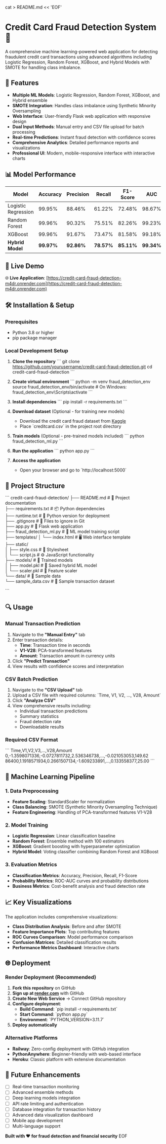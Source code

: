 cat > README.md << 'EOF'
# Credit Card Fraud Detection System 🚀

A comprehensive machine learning-powered web application for detecting fraudulent credit card transactions using advanced algorithms including Logistic Regression, Random Forest, XGBoost, and Hybrid Models with SMOTE for handling class imbalance.

## 🌟 Features

- **Multiple ML Models**: Logistic Regression, Random Forest, XGBoost, and Hybrid ensemble
- **SMOTE Integration**: Handles class imbalance using Synthetic Minority Oversampling
- **Web Interface**: User-friendly Flask web application with responsive design
- **Dual Input Methods**: Manual entry and CSV file upload for batch processing
- **Real-time Predictions**: Instant fraud detection with confidence scores
- **Comprehensive Analytics**: Detailed performance reports and visualizations
- **Professional UI**: Modern, mobile-responsive interface with interactive charts

## 📊 Model Performance

| Model | Accuracy | Precision | Recall | F1-Score | AUC |
|-------|----------|-----------|--------|----------|-----|
| Logistic Regression | 99.95% | 88.46% | 61.22% | 72.48% | 98.67% |
| Random Forest | 99.96% | 90.32% | 75.51% | 82.26% | 99.23% |
| XGBoost | 99.96% | 91.67% | 73.47% | 81.58% | 99.18% |
| **Hybrid Model** | **99.97%** | **92.86%** | **78.57%** | **85.11%** | **99.34%** |

## 🚀 Live Demo

🌐 **Live Application**: [https://credit-card-fraud-detection-m4dr.onrender.com](https://credit-card-fraud-detection-m4dr.onrender.com)

## 🛠️ Installation & Setup

### Prerequisites
- Python 3.8 or higher
- pip package manager

### Local Development Setup

1. **Clone the repository**
\`\`\`
git clone https://github.com/yourusername/credit-card-fraud-detection.git
cd credit-card-fraud-detection
\`\`\`

2. **Create virtual environment**
\`\`\`
python -m venv fraud_detection_env
source fraud_detection_env/bin/activate  # On Windows: fraud_detection_env\Scripts\activate
\`\`\`

3. **Install dependencies**
\`\`\`
pip install -r requirements.txt
\`\`\`

4. **Download dataset** (Optional - for training new models)
   - Download the credit card fraud dataset from [Kaggle](https://www.kaggle.com/datasets/mlg-ulb/creditcardfraud)
   - Place \`creditcard.csv\` in the project root directory

5. **Train models** (Optional - pre-trained models included)
\`\`\`
python fraud_detection_ml.py
\`\`\`

6. **Run the application**
\`\`\`
python app.py
\`\`\`

7. **Access the application**
   - Open your browser and go to \`http://localhost:5000\`

## 📁 Project Structure

\`\`\`
credit-card-fraud-detection/
├── README.md                 # 📘 Project documentation  
├── requirements.txt          # 📦 Python dependencies  
├── runtime.txt               # 🔄 Python version for deployment  
├── .gitignore                # 🙈 Files to ignore in Git  
├── app.py                    # 🚀 Flask web application  
├── fraud_detection_ml.py     # 🤖 ML model training script  
├── templates/
│   └── index.html            # 🖥️ Web interface template  
├── static/  
│   ├── style.css             # 🎨 Stylesheet  
│   └── script.js             # ⚙️ JavaScript functionality  
├── models/                   # 🧠 Trained models  
│   ├── model.pkl             # 📁 Saved hybrid ML model  
│   └── scaler.pkl            # 📂 Feature scaler  
└── data/                     # 🧾 Sample data  
    └── sample_data.csv       # 📄 Sample transaction dataset

\`\`\`

## 🔍 Usage

### Manual Transaction Prediction
1. Navigate to the **"Manual Entry"** tab
2. Enter transaction details:
   - **Time**: Transaction time in seconds
   - **V1-V28**: PCA-transformed features
   - **Amount**: Transaction amount in currency units
3. Click **"Predict Transaction"**
4. View results with confidence scores and interpretation

### CSV Batch Prediction
1. Navigate to the **"CSV Upload"** tab
2. Upload a CSV file with required columns: \`Time, V1, V2, ..., V28, Amount\`
3. Click **"Analyze CSV"**
4. View comprehensive results including:
   - Individual transaction predictions
   - Summary statistics
   - Fraud detection rate
   - Downloadable results

### Required CSV Format
\`\`\`
Time,V1,V2,V3,...,V28,Amount
0,-1.3598071336,-0.0727811732,2.536346738,...,-0.021053053,149.62
86400,1.1918571934,0.2661507134,-1.609233891,...,0.133558377,25.00
\`\`\`

## 🧠 Machine Learning Pipeline

### 1. Data Preprocessing
- **Feature Scaling**: StandardScaler for normalization
- **Class Balancing**: SMOTE (Synthetic Minority Oversampling Technique)
- **Feature Engineering**: Handling of PCA-transformed features V1-V28

### 2. Model Training
- **Logistic Regression**: Linear classification baseline
- **Random Forest**: Ensemble method with 100 estimators
- **XGBoost**: Gradient boosting with hyperparameter optimization
- **Hybrid Model**: Voting classifier combining Random Forest and XGBoost

### 3. Evaluation Metrics
- **Classification Metrics**: Accuracy, Precision, Recall, F1-Score
- **Probability Metrics**: ROC-AUC curves and probability distributions
- **Business Metrics**: Cost-benefit analysis and fraud detection rate

## 📈 Key Visualizations

The application includes comprehensive visualizations:
- **Class Distribution Analysis**: Before and after SMOTE
- **Feature Importance Plots**: Top contributing features
- **ROC Curves Comparison**: Model performance comparison
- **Confusion Matrices**: Detailed classification results
- **Performance Metrics Dashboard**: Interactive charts

## 🌐 Deployment

### Render Deployment (Recommended)
1. **Fork this repository** on GitHub
2. **Sign up at [render.com](https://render.com)** with GitHub
3. **Create New Web Service** → Connect GitHub repository
4. **Configure deployment**:
   - **Build Command**: \`pip install -r requirements.txt\`
   - **Start Command**: \`python app.py\`
   - **Environment**: \`PYTHON_VERSION=3.11.7\`
5. **Deploy automatically**

### Alternative Platforms
- **Railway**: Zero-config deployment with GitHub integration
- **PythonAnywhere**: Beginner-friendly with web-based interface
- **Heroku**: Classic platform with extensive documentation


## 🎯 Future Enhancements

- [ ] Real-time transaction monitoring
- [ ] Advanced ensemble methods
- [ ] Deep learning models integration
- [ ] API rate limiting and authentication
- [ ] Database integration for transaction history
- [ ] Advanced data visualization dashboard
- [ ] Mobile app development
- [ ] Multi-language support

**Built with ❤️ for fraud detection and financial security**
EOF
